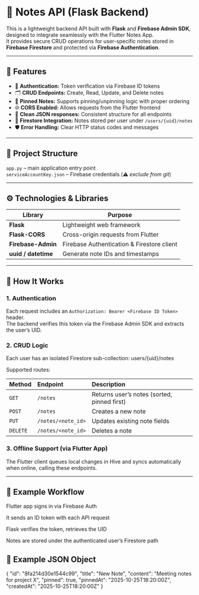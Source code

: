 # 🐍 Notes API (Flask Backend)

This is a lightweight backend API built with **Flask** and **Firebase Admin SDK**, designed to integrate seamlessly with the Flutter Notes App.  
It provides secure CRUD operations for user-specific notes stored in **Firebase Firestore** and protected via **Firebase Authentication**.

---

## 🚀 Features
- 🔐 **Authentication:** Token verification via Firebase ID tokens  
- 🗂️ **CRUD Endpoints:** Create, Read, Update, and Delete notes  
- 📌 **Pinned Notes:** Supports pinning/unpinning logic with proper ordering  
- 🌐 **CORS Enabled:** Allows requests from the Flutter frontend  
- 🧩 **Clean JSON responses:** Consistent structure for all endpoints  
- 🧱 **Firestore Integration:** Notes stored per user under `/users/{uid}/notes`  
- 🛡️ **Error Handling:** Clear HTTP status codes and messages  

---

## 🧱 Project Structure
`app.py` – main application entry point  
`serviceAccountKey.json` – Firebase credentials (⚠️ *exclude from git*)  

---

## ⚙️ Technologies & Libraries

| Library | Purpose |
|----------|----------|
| **Flask** | Lightweight web framework |
| **Flask-CORS** | Cross-origin requests from Flutter |
| **Firebase-Admin** | Firebase Authentication & Firestore client |
| **uuid / datetime** | Generate note IDs and timestamps |

---

## 🧩 How It Works

### 1. Authentication  
Each request includes an `Authorization: Bearer <Firebase ID Token>` header.  
The backend verifies this token via the Firebase Admin SDK and extracts the user’s UID.

### 2. CRUD Logic  
Each user has an isolated Firestore sub-collection: users/{uid}/notes



Supported routes:

| Method | Endpoint | Description |
|:-------|:----------|:-------------|
| `GET` | `/notes` | Returns user’s notes (sorted, pinned first) |
| `POST` | `/notes` | Creates a new note |
| `PUT` | `/notes/<note_id>` | Updates existing note fields |
| `DELETE` | `/notes/<note_id>` | Deletes a note |

### 3. Offline Support (via Flutter App)
The Flutter client queues local changes in Hive and syncs automatically when online, calling these endpoints.

---

## 🧠 Example Workflow

Flutter app signs in via Firebase Auth

It sends an ID token with each API request

Flask verifies the token, retrieves the UID

Notes are stored under the authenticated user’s Firestore path


## 🧩 Example JSON Object
{
  "id": "8fa214d30e1544c99",
  "title": "New Note",
  "content": "Meeting notes for project X",
  "pinned": true,
  "pinnedAt": "2025-10-25T18:20:00Z",
  "createdAt": "2025-10-25T18:20:00Z"
}
